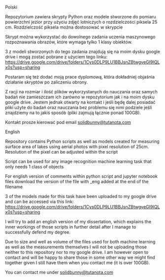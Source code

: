 Polski

Repozytorium zawiera skrypty Python oraz modele stworzone do pomiaru powierzchni jezior przy użyciu zdjęć lotniczych o rozdzielczości piksela 25 cm.
Rozdzielczość piksela można dostosować w skrypcie

Skrypt można wykorzystać do dowolnego zadania uczenia maszynowego rozpoznawania obrazów, które wymaga tylko 1 klasy obiektów.

3 z modeli stworzonych do tego zadania znajdują się na moim dysku google drive i mogą zostać pobrane z użyciem tego linku:
https://drive.google.com/drive/folders/1Cys0DLP9LU1BBJsnZBtwgyeGI9IQLx0s?usp=sharing

Postaram się też dodać moją prace dyplomową, która dokładniej objaśnia działanie skryptów po zaliczeniu obrony.

Z racji na rozmiar i ilość plików wykorzystanych do nauczania oraz samych badań nie zamieszczam ich zarówno w repozytorium jak i na moim dysku google drive.
Jestem jednak otwarty na kontakt i jeśli będę dalej posiadać pliki użyte do badań oraz nauczania bez problemu się nimi podziele jeśli znajdziemy na to jakiś sposób (pliki zajmują łącznie ponad 100GB).

Kontakt prosze kierować pod email solidbunny@tutanota.com

English

Repository contains Python scripts as well as models created for measuring surface area of lakes using aerial photos with pixel resolution of 25cm.
Resolution of the pixel can be adjusted within the script

Script can be used for any image recognition machine learning task that only needs 1 class of objects

For english version of comments within python script and jupyter notebook files download the version of the file with _eng added at the end of the filename

3 of the models made for this task have been uploaded to my google drive and can be accessed via this link:
https://drive.google.com/drive/folders/1Cys0DLP9LU1BBJsnZBtwgyeGI9IQLx0s?usp=sharing

I will try to add an english version of my dissertation, which explains the inner workings of those scripts in further detail after I manage to successfully defend my degree.

Due to size and well as volume of the files used for both machine learning as well as the measurements themselves I will not be uploading those neither to this repository nor to my google drive.
I am however open to contact and will be happy to share those in some other way we might find together given I still have them when you contact me (it is over 100GB).

You can contact me under solidbunny@tutanota.com

